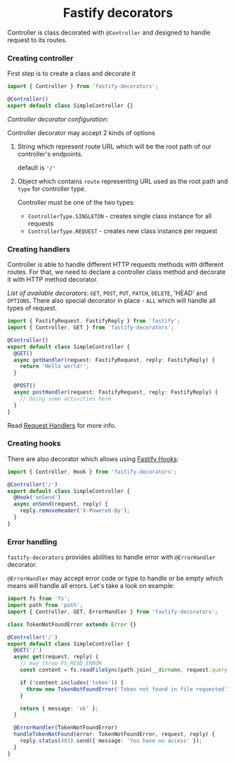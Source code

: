 <h1 style="text-align: center">Fastify decorators</h1>

Controller is class decorated with `@Controller` and designed to handle request to its routes.

### Creating controller

First step is to create a class and decorate it

```ts
import { Controller } from 'fastify-decorators';

@Controller()
export default class SimpleController {}
```

_Controller decorator configuration_:

Controller decorator may accept 2 kinds of options

1. String which represent route URL which will be the root path of our controller's endpoints.

   default is `'/'`

1. Object which contains `route` representing URL used as the root path and `type` for controller type.

   Controller must be one of the two types:

   - `ControllerType.SINGLETON` - creates single class instance for all requests
   - `ControllerType.REQUEST` - creates new class instance per request

### Creating handlers

Controller is able to handle different HTTP requests methods with different routes.
For that, we need to declare a controller class method and decorate it with HTTP method decorator.

_List of available decorators_: `GET`, `POST`, `PUT`, `PATCH`, `DELETE`, 'HEAD' and `OPTIONS`.
There also special decorator in place - `ALL` which will handle all types of request.

```ts
import { FastifyRequest, FastifyReply } from 'fastify';
import { Controller, GET } from 'fastify-decorators';

@Controller()
export default class SimpleController {
  @GET()
  async getHandler(request: FastifyRequest, reply: FastifyReply) {
    return 'Hello world!';
  }

  @POST()
  async postHandler(request: FastifyRequest, reply: FastifyReply) {
    // Doing some activities here
  }
}
```

Read [Request Handlers] for more info.

### Creating hooks

There are also decorator which allows using [Fastify Hooks]:

```ts
import { Controller, Hook } from 'fastify-decorators';

@Controller('/')
export default class SimpleController {
  @Hook('onSend')
  async onSend(request, reply) {
    reply.removeHeader('X-Powered-By');
  }
}
```

### Error handling

`fastify-decorators` provides abilities to handle error with `@ErrorHandler` decorator.

`@ErrorHandler` may accept error code or type to handle or be empty which means will handle all errors. Let's take a look on example:

```ts
import fs from 'fs';
import path from 'path';
import { Controller, GET, ErrorHandler } from 'fastify-decorators';

class TokenNotFoundError extends Error {}

@Controller('/')
export default class SimpleController {
  @GET('/')
  async get(request, reply) {
    // may throw FS_READ_ERROR
    const content = fs.readFileSync(path.join(__dirname, request.query.fileName));

    if (!content.includes('token')) {
      throw new TokenNotFoundError('Token not found in file requested');
    }

    return { message: 'ok' };
  }

  @ErrorHandler(TokenNotFoundError)
  handleTokenNotFound(error: TokenNotFoundError, request, reply) {
    reply.status(403).send({ message: 'You have no access' });
  }
}
```

[request handlers]: ./Request%20Handlers.md
[services and dependency injection]: ./Services%20and%20dependency%20injection.md
[fastify hooks]: https://github.com/fastify/fastify/blob/master/docs/Hooks.md
[`routeconfig`]: https://github.com/fastify/fastify/blob/master/docs/Routes.md
